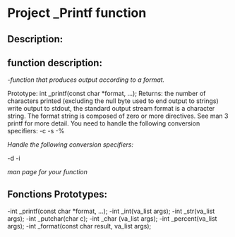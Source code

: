 # Project _Printf function

## Description:

## function description:
-*function that produces output according to a format.*

Prototype: int _printf(const char *format, ...);
Returns: the number of characters printed (excluding the null byte used to end output to strings)
write output to stdout, the standard output stream
format is a character string. The format string is composed of zero or more directives. See man 3 printf for more detail. You need to handle the following conversion specifiers:
-c
-s
-%

*Handle the following conversion specifiers:*

-d
-i

*man page for your function*

## Fonctions Prototypes:

-int _printf(const char *format, ...);
-int _int(va_list args);
-int _str(va_list args);
-int _putchar(char c);
-int _char (va_list args);
-int _percent(va_list args);
-int _format(const char result, va_list args);
